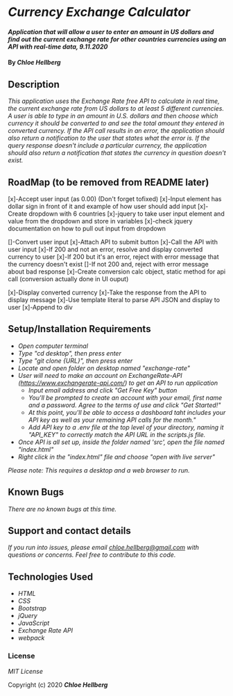 # _Currency Exchange Calculator_

#### _Application that will allow a user to enter an amount in US dollars and find out the current exchange rate for other countries currencies using an API with real-time data, 9.11.2020_

#### By _**Chloe Hellberg**_

## Description

_This application uses the Exchange Rate free API to calculate in real time, the current exchange rate from US dollars to at least 5 different currencies. A user is able to type in an amount in U.S. dollars and then choose which currency it should be converted to and see the total amount they entered in converted currency. If the API call results in an error, the application should also return a notification to the user that states what the error is. If the query response doesn't include a particular currency, the application should also return a notification that states the currency in question doesn't exist._

## RoadMap (to be removed from README later)
[x]-Accept user input (as 0.00)    (Don't forget tofixed)
  [x]-Input element has dollar sign in front of it and example of how user should add input
  [x]-Create dropdown with 6 countries
  [x]-jquery to take user input element and value from the dropdown and store in variables
    [x]-check jquery documentation on how to pull out input from dropdown
  
[]-Convert user input
  [x]-Attach API to submit button
  [x]-Call the API with user input
    [x]-If 200 and not an error, resolve and display converted currency to user
    [x]-If 200 but it's an error, reject with error message that the currency doesn't exist
    []-If not 200 and, reject with error message about bad response
  [x]-Create conversion calc object, static method for api call (conversion actually done in UI ouput)


[x]-Display converted currency
  [x]-Take the response from the API to display message
  [x]-Use template literal to parse API JSON and display to user
    [x]-Append to div
    


## Setup/Installation Requirements

* _Open computer terminal_
* _Type "cd desktop", then press enter_
* _Type "git clone {URL}", then press enter_
* _Locate and open folder on desktop named "exchange-rate"_
* _User will need to make an account on ExchangeRate-API (https://www.exchangerate-api.com/) to get an API to run application_
  * _Input email address and click "Get Free Key" button_
  * _You'll be prompted to create an account with your email, first name and a password. Agree to the terms of use and click "Get Started!"_
  * _At this point, you'll be able to access a dashboard taht includes your API key as well as your remaining API calls for the month."_
  * _Add API key to a .env file at the top level of your directory, naming it "API_KEY" to correctly match the API URL in the scripts.js file._
* _Once API is all set up, inside the folder named 'src', open the file named "index.html"_
* _Right click in the "index.html" file and choose "open with live server"_

_Please note: This requires a desktop and a web browser to run._

## Known Bugs

_There are no known bugs at this time._

## Support and contact details

_If you run into issues, please email chloe.hellberg@gmail.com with questions or concerns. Feel free to contribute to this code._

## Technologies Used

* _HTML_
* _CSS_
* _Bootstrap_
* _jQuery_
* _JavaScript_
* _Exchange Rate API_
* _webpack_

### License

*MIT License*

Copyright (c) 2020 **_Chloe Hellberg_**

